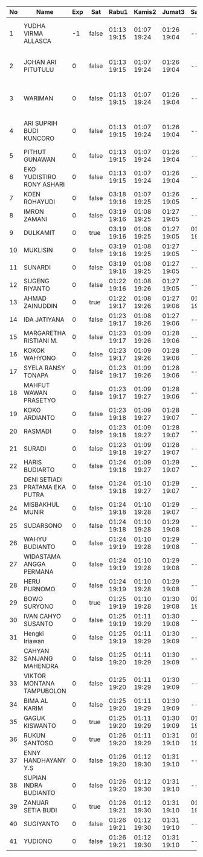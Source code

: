 | No | Name | Exp | Sat | Rabu1 | Kamis2 | Jumat3 | Sabtu4 | 6 | Senin6 |
|-----|-----|-----|-----|-----|-----|-----|-----|-----|-----|
| 1 | YUDHA VIRMA ALLASCA | -1 | false | 01:13 19:15 | 01:07 19:24 | 01:26 19:04 | -- | error on login func | 03:14 19:13 |
| 2 | JOHAN ARI PITUTULU | 0 | false | 01:13 19:15 | 01:07 19:24 | 01:26 19:04 | -- | error on login func | 03:14 19:13 |
| 3 | WARIMAN | 0 | false | 01:13 19:15 | 01:07 19:24 | 01:26 19:04 | -- | error on login func | 03:14 19:13 |
| 4 | ARI SUPRIH BUDI KUNCORO | 0 | false | 01:13 19:15 | 01:07 19:24 | 01:26 19:04 | -- | error on login func | 03:14 19:13 |
| 5 | PITHUT GUNAWAN | 0 | false | 01:13 19:15 | 01:07 19:24 | 01:26 19:04 | -- | 01:20 19:13 |
| 6 | EKO YUDISTIRO RONY ASHARI | 0 | false | 01:13 19:15 | 01:07 19:24 | 01:26 19:04 | -- | 01:21 19:14 |
| 7 | KOEN ROHAYUDI | 0 | false | 03:18 19:16 | 01:07 19:25 | 01:26 19:05 | -- | 01:21 19:14 |
| 8 | IMRON ZAMANI | 0 | false | 03:19 19:16 | 01:08 19:25 | 01:27 19:05 | -- | 01:21 19:14 |
| 9 | DULKAMIT | 0 | true | 03:19 19:16 | 01:08 19:25 | 01:27 19:05 | 01:11 19:22 | 01:21 19:14 |
| 10 | MUKLISIN | 0 | false | 03:19 19:16 | 01:08 19:25 | 01:27 19:05 | -- | 01:21 19:14 |
| 11 | SUNARDI | 0 | false | 03:19 19:16 | 01:08 19:25 | 01:27 19:05 | -- | 01:21 19:14 |
| 12 | SUGENG RIYANTO | 0 | false | 01:22 19:16 | 01:08 19:26 | 01:27 19:05 | -- | 01:21 19:15 |
| 13 | AHMAD ZAINUDDIN | 0 | true | 01:22 19:17 | 01:08 19:26 | 01:27 19:06 | 01:11 19:22 | 01:22 19:15 |
| 14 | IDA JATIYANA | 0 | false | 01:23 19:17 | 01:08 19:26 | 01:27 19:06 | -- | 01:22 19:15 |
| 15 | MARGARETHA RISTIANI M. | 0 | false | 01:23 19:17 | 01:09 19:26 | 01:28 19:06 | -- | 01:22 19:15 |
| 16 | KOKOK WAHYONO | 0 | false | 01:23 19:17 | 01:09 19:26 | 01:28 19:06 | -- | 01:22 19:15 |
| 17 | SYELA RANSY TONAPA | 0 | false | 01:23 19:17 | 01:09 19:26 | 01:28 19:06 | -- | 01:22 19:15 |
| 18 | MAHFUT WAWAN PRASETYO | 0 | false | 01:23 19:17 | 01:09 19:27 | 01:28 19:06 | -- | 01:22 19:15 |
| 19 | KOKO ARDIANTO | 0 | false | 01:23 19:18 | 01:09 19:27 | 01:28 19:07 | -- | 01:22 19:16 |
| 20 | RASMADI | 0 | false | 01:23 19:18 | 01:09 19:27 | 01:28 19:07 | -- | 01:23 19:16 |
| 21 | SURADI | 0 | false | 01:23 19:18 | 01:09 19:27 | 01:28 19:07 | -- | 01:23 19:16 |
| 22 | HARIS BUDIARTO | 0 | false | 01:24 19:18 | 01:09 19:27 | 01:29 19:07 | -- | 01:23 19:16 |
| 23 | DENI SETIADI PRATAMA EKA PUTRA | 0 | false | 01:24 19:18 | 01:10 19:27 | 01:29 19:07 | -- | 01:23 19:17 |
| 24 | MISBAKHUL MUNIR | 0 | false | 01:24 19:18 | 01:10 19:28 | 01:29 19:07 | -- | 01:23 19:17 |
| 25 | SUDARSONO | 0 | false | 01:24 19:18 | 01:10 19:28 | 01:29 19:08 | -- | 01:23 19:17 |
| 26 | WAHYU BUDIANTO | 0 | false | 01:24 19:19 | 01:10 19:28 | 01:29 19:08 | -- | 01:23 19:17 |
| 27 | WIDASTAMA ANGGA PERMANA | 0 | false | 01:24 19:19 | 01:10 19:28 | 01:29 19:08 | -- | 01:24 19:17 |
| 28 | HERU PURNOMO | 0 | false | 01:24 19:19 | 01:10 19:28 | 01:29 19:08 | -- | 01:24 19:17 |
| 29 | BOWO SURYONO | 0 | true | 01:25 19:19 | 01:10 19:28 | 01:30 19:08 | 01:11 19:22 | 01:24 19:18 |
| 30 | IVAN CAHYO SUSANTO | 0 | false | 01:25 19:19 | 01:11 19:29 | 01:30 19:08 | -- | 01:24 19:18 |
| 31 | Hengki Iriawan | 0 | false | 01:25 19:19 | 01:11 19:29 | 01:30 19:09 | -- | 01:24 19:18 |
| 32 | CAHYAN SANJANG MAHENDRA | 0 | false | 01:25 19:20 | 01:11 19:29 | 01:30 19:09 | -- | 01:24 19:19 |
| 33 | VIKTOR MONTANA TAMPUBOLON | 0 | false | 01:25 19:20 | 01:11 19:29 | 01:30 19:09 | -- | 01:24 19:19 |
| 34 | BIMA AL KARIM | 0 | false | 01:25 19:20 | 01:11 19:29 | 01:30 19:09 | -- | 01:25 19:19 |
| 35 | GAGUK KISWANTO | 0 | true | 01:25 19:20 | 01:11 19:29 | 01:30 19:09 | 01:11 19:22 | 01:25 19:19 |
| 36 | RUKUN SANTOSO | 0 | true | 01:26 19:20 | 01:11 19:29 | 01:31 19:10 | 01:11 19:22 | 01:25 19:19 |
| 37 | ENNY HANDHAYANY Y.S | 0 | false | 01:26 19:20 | 01:12 19:30 | 01:31 19:10 | -- | 01:25 19:19 |
| 38 | SUPIAN INDRA BUDIANTO | 0 | false | 01:26 19:20 | 01:12 19:30 | 01:31 19:10 | -- | 01:25 19:19 |
| 39 | ZANUAR SETIA BUDI | 0 | true | 01:26 19:21 | 01:12 19:30 | 01:31 19:10 | 01:11 19:22 | 01:25 19:20 |
| 40 | SUGIYANTO | 0 | false | 01:26 19:21 | 01:12 19:30 | 01:31 19:10 | -- | 01:25 19:20 |
| 41 | YUDIONO | 0 | false | 01:26 19:21 | 01:12 19:30 | 01:31 19:10 | -- | 01:25 19:20 |
